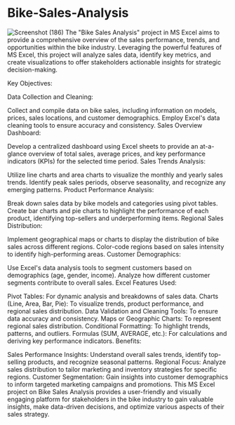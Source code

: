 # Bike-Sales-Analysis
![Screenshot (186)](https://github.com/RaushanKumar6917/Bike-Sales-Analysis/assets/107170304/26152605-5de9-4f18-8cbf-3e747887fc14)
The "Bike Sales Analysis" project in MS Excel aims to provide a comprehensive overview of the sales performance, trends, and opportunities within the bike industry. Leveraging the powerful features of MS Excel, this project will analyze sales data, identify key metrics, and create visualizations to offer stakeholders actionable insights for strategic decision-making.

Key Objectives:

Data Collection and Cleaning:

Collect and compile data on bike sales, including information on models, prices, sales locations, and customer demographics. Employ Excel's data cleaning tools to ensure accuracy and consistency.
Sales Overview Dashboard:

Develop a centralized dashboard using Excel sheets to provide an at-a-glance overview of total sales, average prices, and key performance indicators (KPIs) for the selected time period.
Sales Trends Analysis:

Utilize line charts and area charts to visualize the monthly and yearly sales trends. Identify peak sales periods, observe seasonality, and recognize any emerging patterns.
Product Performance Analysis:

Break down sales data by bike models and categories using pivot tables. Create bar charts and pie charts to highlight the performance of each product, identifying top-sellers and underperforming items.
Regional Sales Distribution:

Implement geographical maps or charts to display the distribution of bike sales across different regions. Color-code regions based on sales intensity to identify high-performing areas.
Customer Demographics:

Use Excel's data analysis tools to segment customers based on demographics (age, gender, income). Analyze how different customer segments contribute to overall sales.
Excel Features Used:

Pivot Tables: For dynamic analysis and breakdowns of sales data.
Charts (Line, Area, Bar, Pie): To visualize trends, product performance, and regional sales distribution.
Data Validation and Cleaning Tools: To ensure data accuracy and consistency.
Maps or Geographic Charts: To represent regional sales distribution.
Conditional Formatting: To highlight trends, patterns, and outliers.
Formulas (SUM, AVERAGE, etc.): For calculations and deriving key performance indicators.
Benefits:

Sales Performance Insights: Understand overall sales trends, identify top-selling products, and recognize seasonal patterns.
Regional Focus: Analyze sales distribution to tailor marketing and inventory strategies for specific regions.
Customer Segmentation: Gain insights into customer demographics to inform targeted marketing campaigns and promotions.
This MS Excel project on Bike Sales Analysis provides a user-friendly and visually engaging platform for stakeholders in the bike industry to gain valuable insights, make data-driven decisions, and optimize various aspects of their sales strategy.






